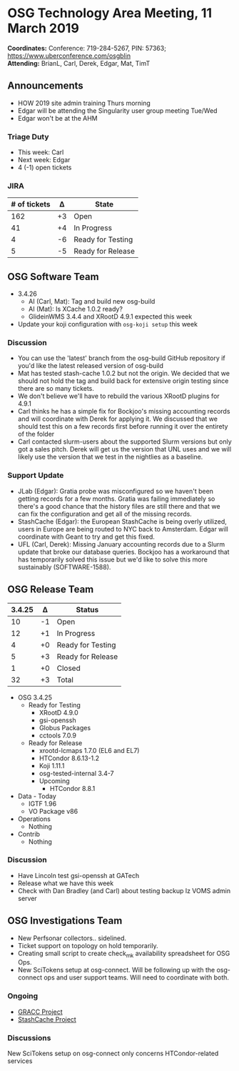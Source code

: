 # OSG Technology Area Meeting, 11 March 2019

**Coordinates:** Conference: 719-284-5267, PIN: 57363; <https://www.uberconference.com/osgblin>  
**Attending:** BrianL, Carl, Derek, Edgar, Mat, TimT


## Announcements

-   HOW 2019 site admin training Thurs morning
-   Edgar will be attending the Singularity user group meeting Tue/Wed
-   Edgar won't be at the AHM


### Triage Duty

-   This week: Carl
-   Next week: Edgar
-   4 (-1) open tickets


### JIRA

| # of tickets | &Delta; | State             |
|------------ |------- |----------------- |
| 162          | +3      | Open              |
| 41           | +4      | In Progress       |
| 4            | -6      | Ready for Testing |
| 5            | -5      | Ready for Release |


## OSG Software Team

-   3.4.26
    -   AI (Carl, Mat): Tag and build new osg-build
    -   AI (Mat): Is XCache 1.0.2 ready?
    -   GlideinWMS 3.4.4 and XRootD 4.9.1 expected this week
-   Update your koji configuration with `osg-koji setup` this week


### Discussion

-   You can use the 'latest' branch from the osg-build GitHub repository if you'd like the latest released version of osg-build
-   Mat has tested stash-cache 1.0.2 but not the origin.
    We decided that we should not hold the tag and build back for extensive origin testing since there are so many tickets.
-   We don't believe we'll have to rebuild the various XRootD plugins for 4.9.1
-   Carl thinks he has a simple fix for Bockjoo's missing accounting records and will coordinate with Derek for applying it.
    We discussed that we should test this on a few records first before running it over the entirety of the folder
-   Carl contacted slurm-users about the supported Slurm versions but only got a sales pitch.
    Derek will get us the version that UNL uses and we will likely use the version that we test in the nightlies as a baseline.


### Support Update

-   JLab (Edgar): Gratia probe was misconfigured so we haven't been getting records for a few months.
    Gratia was failing immediately so there's a good chance that the history files are still there and that we can fix the configuration and get all of the missing records.
-   StashCache (Edgar): the European StashCache is being overly utilized, users in Europe are being routed to NYC back to Amsterdam.
    Edgar will coordinate with Geant to try and get this fixed.
-   UFL (Carl, Derek): Missing January accounting records due to a Slurm update that broke our database queries.
    Bockjoo has a workaround that has temporarily solved this issue but we'd like to solve this more sustainably (SOFTWARE-1588).


## OSG Release Team

| 3.4.25 | &Delta; | Status            |
|------ |------- |----------------- |
| 10     | -1      | Open              |
| 12     | +1      | In Progress       |
| 4      | +0      | Ready for Testing |
| 5      | +3      | Ready for Release |
| 1      | +0      | Closed            |
| 32     | +3      | Total             |

-   OSG 3.4.25  
    -   Ready for Testing  
        -   XRootD 4.9.0
        -   gsi-openssh
        -   Globus Packages
        -   cctools 7.0.9
    -   Ready for Release  
        -   xrootd-lcmaps 1.7.0 (EL6 and EL7)
        -   HTCondor 8.6.13-1.2
        -   Koji 1.11.1
        -   osg-tested-internal 3.4-7
        -   Upcoming  
            -   HTCondor 8.8.1
-   Data - Today  
    -   IGTF 1.96
    -   VO Package v86
-   Operations  
    -   Nothing
-   Contrib  
    -   Nothing


### Discussion

-   Have Lincoln test gsi-openssh at GATech
-   Release what we have this week
-   Check with Dan Bradley (and Carl) about testing backup lz VOMS admin server


## OSG Investigations Team

-   New Perfsonar collectors.. sidelined.
-   Ticket support on topology on hold temporarily.
-   Creating small script to create check<sub>mk</sub> availability spreadsheet for OSG Ops.
-   New SciTokens setup at osg-connect.  Will be following up with the osg-connect ops and user support teams.  Will need to coordinate with both.


### Ongoing

-   [GRACC Project](https://opensciencegrid.atlassian.net/projects/GRACC)
-   [StashCache Project](http://opensciencegrid.org/docs/data/stashcache/overview/)


### Discussions

New SciTokens setup on osg-connect only concerns HTCondor-related services
